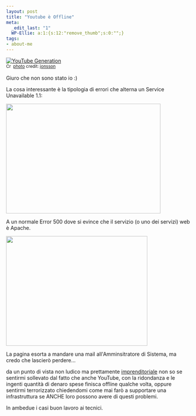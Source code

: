 ```yaml
--- 
layout: post
title: "Youtube è Offline"
meta: 
  _edit_last: "1"
  WP-Ellie: a:1:{s:12:"remove_thumb";s:0:"";}
tags: 
- about-me
---
```

<a href="http://www.flickr.com/photos/81571077@N00/488412425/" title="YouTube Generation" target="_blank"><img src="http://farm1.static.flickr.com/208/488412425_ed0832a628.jpg" alt="YouTube Generation" border="0" /></a>  
<small><a href="http://creativecommons.org/licenses/by/2.0/" title="Attribution License" target="_blank"><img src="http://www.lastknight.com/wp-content/plugins/photo-dropper/images/cc.png" alt="Creative Commons License" border="0" width="16" height="16" align="absmiddle" /></a> <a href="http://www.photodropper.com/photos/" target="_blank">photo</a> credit: <a href="http://www.flickr.com/photos/81571077@N00/488412425/" title="jonsson" target="_blank">jonsson</a></small>

Giuro che non sono stato io :)  
  
La cosa interessante è la tipologia di errori che alterna un Service Unavailable 1.1:  
  
<a href="http://www.lastknight.com/download//2010/03/YouTube-Offline.png"><img src="http://www.lastknight.com/download//2010/03/YouTube-Offline-422x300.png" alt="" title="YouTube Offline" width="422" height="300" class="aligncenter size-medium wp-image-1906" /></a>
  
A un normale Error 500 dove si evince che il servizio (o uno dei servizi) web è Apache.  
  
<a href="http://www.lastknight.com/download//2010/03/YouTube-Offline-2.png"><img src="http://www.lastknight.com/download//2010/03/YouTube-Offline-2-386x300.png" alt="" title="YouTube Offline 2" width="386" height="300" class="aligncenter size-medium wp-image-1907" /></a>
  
La pagina esorta a mandare una mail all'Amminsitratore di Sistema, ma credo che lascierò perdere...  
  
da un punto di vista non ludico ma prettamente [imprenditoriale][1] non so se sentirmi sollevato dal fatto che anche YouTube, con la ridondanza e le ingenti quantità di denaro spese finisca offline qualche volta, oppure sentirmi terrorizzato chiedendomi come mai farò a supportare una infrastruttura se ANCHE loro possono avere di questi problemi.  
  
In ambedue i casi buon lavoro ai tecnici.  


[1]: http://www.fooldns.com
 
